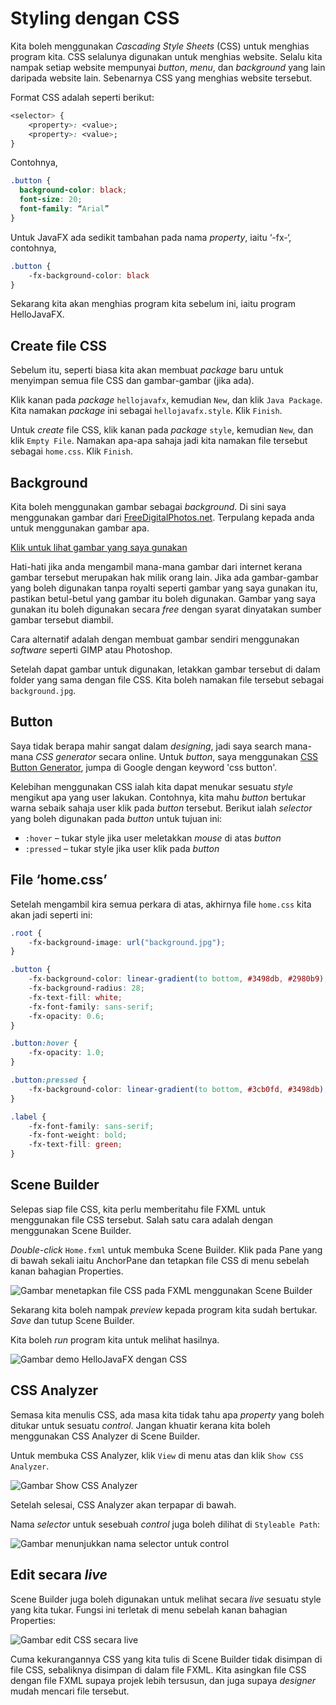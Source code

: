 # Styling dengan CSS

Kita boleh menggunakan _Cascading Style Sheets_ (CSS) untuk menghias
program kita. CSS selalunya digunakan untuk menghias website. Selalu
kita nampak setiap website mempunyai _button_, _menu_, dan _background_
yang lain daripada website lain. Sebenarnya CSS yang menghias website
tersebut.

Format CSS adalah seperti berikut:

```css
<selector> {
    <property>: <value>;
    <property>: <value>;
}
```

Contohnya,

```css
.button {
  background-color: black;
  font-size: 20;
  font-family: “Arial”
}
```

Untuk JavaFX ada sedikit tambahan pada nama _property_, iaitu ‘-fx-‘,
contohnya,

```css
.button {
    -fx-background-color: black
}
```

Sekarang kita akan menghias program kita sebelum ini, iaitu program
HelloJavaFX.

## Create file CSS

Sebelum itu, seperti biasa kita akan membuat _package_ baru untuk
menyimpan semua file CSS dan gambar-gambar (jika ada).

Klik kanan pada _package_ `hellojavafx`, kemudian `New`, dan klik `Java
Package`. Kita namakan _package_ ini sebagai `hellojavafx.style`. Klik
`Finish`.

Untuk _create_ file CSS, klik kanan pada _package_ `style`, kemudian
`New`, dan klik `Empty File`. Namakan apa-apa sahaja jadi kita namakan
file tersebut sebagai `home.css`. Klik `Finish`.

## Background

Kita boleh menggunakan gambar sebagai _background_. Di sini saya
menggunakan gambar dari [FreeDigitalPhotos.net](http://www.freedigitalphotos.net). Terpulang kepada anda
untuk menggunakan gambar apa.

[Klik untuk lihat gambar yang saya gunakan](http://www.freedigitalphotos.net/images/blue-curved-abstract-background-photo-p285859)

Hati-hati jika anda mengambil mana-mana gambar dari internet kerana
gambar tersebut merupakan hak milik orang lain. Jika ada gambar-gambar
yang boleh digunakan tanpa royalti seperti gambar yang saya gunakan itu,
pastikan betul-betul yang gambar itu boleh digunakan. Gambar yang saya
gunakan itu boleh digunakan secara _free_ dengan syarat
dinyatakan sumber gambar tersebut diambil.

Cara alternatif adalah dengan membuat gambar sendiri menggunakan
_software_ seperti GIMP atau Photoshop.

Setelah dapat gambar untuk digunakan, letakkan gambar tersebut di dalam
folder yang sama dengan file CSS. Kita boleh namakan file tersebut
sebagai `background.jpg`.

## Button

Saya tidak berapa mahir sangat dalam _designing_, jadi saya search mana-mana
_CSS generator_ secara online. Untuk _button_, saya menggunakan [CSS Button
Generator](http://css3buttongenerator.com), jumpa di Google dengan keyword 'css
button'.

Kelebihan menggunakan CSS ialah kita dapat menukar sesuatu _style_
mengikut apa yang user lakukan. Contohnya, kita mahu _button_ bertukar
warna sebaik sahaja user klik pada _button_ tersebut. Berikut ialah
_selector_ yang boleh digunakan pada _button_ untuk tujuan ini:

-   `:hover` – tukar style jika user meletakkan _mouse_ di atas
_button_
-   `:pressed` – tukar style jika user klik pada _button_

## File ‘home.css’

Setelah mengambil kira semua perkara di atas, akhirnya file `home.css`
kita akan jadi seperti ini:

```css
.root {
    -fx-background-image: url("background.jpg");
}

.button {
    -fx-background-color: linear-gradient(to bottom, #3498db, #2980b9);
    -fx-background-radius: 28;
    -fx-text-fill: white;
    -fx-font-family: sans-serif;
    -fx-opacity: 0.6;
}

.button:hover {
    -fx-opacity: 1.0;
}

.button:pressed {
    -fx-background-color: linear-gradient(to bottom, #3cb0fd, #3498db);
}

.label {
    -fx-font-family: sans-serif;
    -fx-font-weight: bold;
    -fx-text-fill: green;
}
```

## Scene Builder

Selepas siap file CSS, kita perlu memberitahu file FXML untuk
menggunakan file CSS tersebut. Salah satu cara adalah dengan menggunakan
Scene Builder.

_Double-click_ `Home.fxml` untuk membuka Scene Builder. Klik pada Pane
yang di bawah sekali iaitu AnchorPane dan tetapkan file CSS di menu
sebelah kanan bahagian Properties.

![Gambar menetapkan file CSS pada FXML menggunakan Scene Builder](img/sambung_CSS_dengan_FXML.png)

Sekarang kita boleh nampak _preview_ kepada program kita sudah bertukar.
_Save_ dan tutup Scene Builder.

Kita boleh _run_ program kita untuk melihat hasilnya.

![Gambar demo HelloJavaFX dengan CSS](img/css_screencapture_x264.gif)

## CSS Analyzer

Semasa kita menulis CSS, ada masa kita tidak tahu apa _property_ yang
boleh ditukar untuk sesuatu _control_. Jangan khuatir kerana kita boleh
menggunakan CSS Analyzer di Scene Builder.

Untuk membuka CSS Analyzer, klik `View` di menu atas dan klik `Show CSS
Analyzer`.

![Gambar Show CSS Analyzer](img/show_css_analyzer.png)

Setelah selesai, CSS Analyzer akan terpapar di bawah.

Nama _selector_ untuk sesebuah _control_ juga boleh dilihat di
`Styleable Path`:

![Gambar menunjukkan nama selector untuk control](img/selector_untuk_control.png)

## Edit secara _live_

Scene Builder juga boleh digunakan untuk melihat secara _live_ sesuatu
style yang kita tukar. Fungsi ini terletak di menu sebelah kanan
bahagian Properties:

![Gambar edit CSS secara live](img/edit_secara_live.png)

Cuma kekurangannya CSS yang kita tulis di Scene Builder tidak disimpan
di file CSS, sebaliknya disimpan di dalam file FXML. Kita asingkan file
CSS dengan file FXML supaya projek lebih tersusun, dan juga supaya
_designer_ mudah mencari file tersebut.

